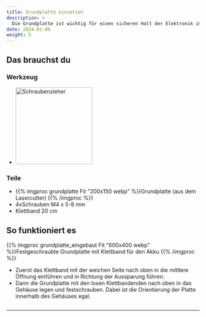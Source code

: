 ```yaml
---
title: Grundplatte einsetzen
description: >
  Die Grundplatte ist wichtig für einen sicheren Halt der Elektronik im Gehäuse 
date: 2024-01-09
weight: 5
---
```

## Das brauchst du

<div class="row">
    <div class="col-md-6">
       <h3>Werkzeug</h3>
       <ul>
       <li><img src="/icons/screwdriver.webp" alt="Schraubenzieher" width="200"/></li>
       </ul>
</div>
    <div class="col-md-6">
<h3>Teile</h3>
<ul>
       <li>{{% imgproc grundplatte Fit "200x150 webp" %}}Grundplatte (aus dem Lasercutter)
{{% /imgproc %}}</li>
        <li>4xSchrauben M4 x 5-8 mm</li>
        <li>Klettband 20 cm</li>
       </ul> 
       </div>
</div>

## So funktioniert es 
<div class="row">
    <div class="col-md-6">
       {{% imgproc grundplatte_eingebaut Fit "600x400 webp" %}}Festgeschraubte Grundplatte mit Klettband für den Akku
{{% /imgproc %}} </div>
    <div class="col-md-6" style="display: flex; flex-direction: column; justify-content: center;">
<ul><li>Zuerst das Klettband mit der weichen Seite nach oben in die mittlere Öffnung einführen und in Richtung der Aussparung führen.</li>

<li>Dann die Grundplatte mit den losen Klettbandenden nach oben in das Gehäuse legen und festschrauben. Dabei ist die Orientierung der Platte innerhalb des Gehäuses egal.</li>
</ul>
    </div>
</div>
<hr class="my-4"> <!-- Trennlinie -->